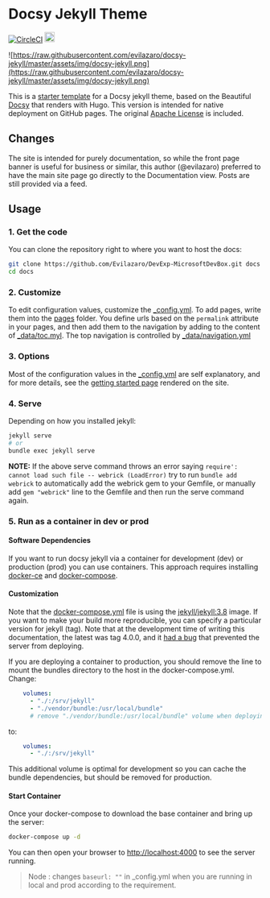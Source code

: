 # Docsy Jekyll Theme

[![CircleCI](https://circleci.com/gh/evilazaro/docsy-jekyll/tree/master.svg?style=svg)](https://circleci.com/gh/evilazaro/docsy-jekyll/tree/master)
<a href="https://jekyll-themes.com/docsy-jekyll/">
    <img src="https://img.shields.io/badge/featured%20on-JT-red.svg" height="20" alt="Jekyll Themes Shield" >
</a>

![https://raw.githubusercontent.com/evilazaro/docsy-jekyll/master/assets/img/docsy-jekyll.png](https://raw.githubusercontent.com/evilazaro/docsy-jekyll/master/assets/img/docsy-jekyll.png)

This is a [starter template](https://evilazaro.github.com/docsy-jekyll/) for a Docsy jekyll theme, based
on the Beautiful [Docsy](https://github.com/google/docsy) that renders with Hugo. This version is intended for
native deployment on GitHub pages. The original [Apache License](https://github.com/Evilazaro/DevExp-MicrosoftDevBox/blob/master/LICENSE) is included.

## Changes

The site is intended for purely documentation, so while the front page banner
is useful for business or similar, this author (@evilazaro) preferred to have
the main site page go directly to the Documentation view. Posts
are still provided via a feed.

## Usage

### 1. Get the code

You can clone the repository right to where you want to host the docs:

```bash
git clone https://github.com/Evilazaro/DevExp-MicrosoftDevBox.git docs
cd docs
```

### 2. Customize

To edit configuration values, customize the [_config.yml](https://github.com/Evilazaro/DevExp-MicrosoftDevBox/blob/master/_config.yml).
To add pages, write them into the [pages](https://github.com/Evilazaro/DevExp-MicrosoftDevBox/blob/master/pages) folder. 
You define urls based on the `permalink` attribute in your pages,
and then add them to the navigation by adding to the content of [_data/toc.myl](https://github.com/Evilazaro/DevExp-MicrosoftDevBox/blob/master/_data/toc.yml).
The top navigation is controlled by [_data/navigation.yml](https://github.com/Evilazaro/DevExp-MicrosoftDevBox/blob/master/_data/navigation.yml)

### 3. Options

Most of the configuration values in the [_config.yml](https://github.com/Evilazaro/DevExp-MicrosoftDevBox/blob/master/_config.yml) are self explanatory,
and for more details, see the [getting started page](https://evilazaro.github.io/docsy-jekyll/docs/getting-started)
rendered on the site.

### 4. Serve

Depending on how you installed jekyll:

```bash
jekyll serve
# or
bundle exec jekyll serve
```

**NOTE:** If the above serve command throws an error saying `require': cannot load such file -- webrick (LoadError)` try to run `bundle add webrick` to automatically add the webrick gem to your Gemfile, or manually add `gem "webrick"` line to the Gemfile and then run the serve command again.


### 5. Run as a container in dev or prod

#### Software Dependencies

If you want to run docsy jekyll via a container for development (dev) or production (prod) you can use containers. This approach requires installing [docker-ce](https://docs.docker.com/engine/install/ubuntu/) and [docker-compose](https://docs.docker.com/compose/install/). 

#### Customization

Note that the [docker-compose.yml](docker-compose.yml) file is using the [jekyll/jekyll:3.8](https://hub.docker.com/r/jekyll/jekyll/tags) image. If you want to make your build more reproducible, you can specify a particular version for jekyll (tag). Note that at the development time of writing this documentation, the latest was tag 4.0.0,
and it [had a bug](https://github.com/fastai/fastpages/issues/267#issuecomment-620612896) that prevented the server from deploying.

If you are deploying a container to production, you should remove the line to
mount the bundles directory to the host in the docker-compose.yml. Change:

```yaml
    volumes: 
      - "./:/srv/jekyll"
      - "./vendor/bundle:/usr/local/bundle"
      # remove "./vendor/bundle:/usr/local/bundle" volume when deploying in production
```

to:

```yaml
    volumes: 
      - "./:/srv/jekyll"
```

This additional volume is optimal for development so you can cache the bundle dependencies,
but should be removed for production. 

#### Start Container

Once your docker-compose to download the base container and bring up the server:

```bash
docker-compose up -d
```

You can then open your browser to [http://localhost:4000](http://localhost:4000)
to see the server running.

> Node : changes `baseurl: ""` in _config.yml  when you are running in local and prod according to the requirement.
